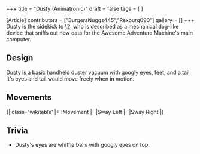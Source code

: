+++
title = "Dusty (Animatronic)"
draft = false
tags = [ ]

[Article]
contributors = ["BurgersNuggs445","Rexburg090"]
gallery = []
+++
Dusty is the sidekick to [\2](\1), who is described as a mechanical dog-like device that sniffs out new data for the Awesome Adventure Machine's main computer.

##  Design ## 
Dusty is a basic handheld duster vacuum with googly eyes, feet, and a tail. It's eyes and tail would move freely when in motion.

##  Movements ## 
{| class='wikitable'
|+
!Movement
|-
|Sway Left
|-
|Sway Right
|}

##  Trivia ## 

* Dusty's eyes are whiffle balls with googly eyes on top.